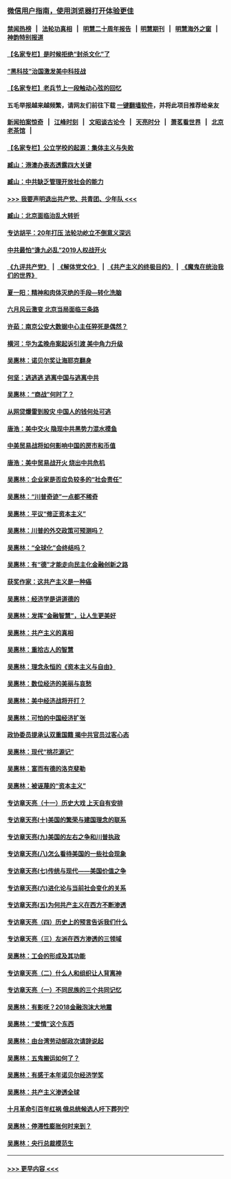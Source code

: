 ### [微信用户指南，使用浏览器打开体验更佳](https://github.com/gfw-breaker/banned-news1/blob/master/indexes/wechat-guide.md?t=0)
#### [禁闻热榜](热点新闻.md?t=0)  &nbsp;&nbsp;|&nbsp;&nbsp; [法轮功真相](https://github.com/gfw-breaker/truth/blob/master/README.md?t=0) &nbsp;&nbsp;|&nbsp;&nbsp; [明慧二十周年报告](https://github.com/gfw-breaker/mh-reports/blob/master/README.md?t=0) &nbsp;&nbsp;|&nbsp;&nbsp;[明慧期刊](https://github.com/gfw-breaker/mh-qikan) &nbsp;&nbsp;|&nbsp;&nbsp; [明慧海外之窗](https://github.com/gfw-breaker/mh-news/blob/master/README.md?t=0) &nbsp;&nbsp;|&nbsp;&nbsp; [神韵特别报道](https://github.com/gfw-breaker/mh-news/blob/master/shenyun.md?t=0)
#### [【名家专栏】是时候拒绝“封杀文化”了](../pages/nsc423/n11814093.md?t=02121822) 
#### [“黑科技”治国激发美中科技战](../pages/nsc423/n11638056.md?t=02121822) 
#### [【名家专栏】老兵节上一段触动心弦的回忆](../pages/nsc423/n11646016.md?t=02121822) 
#### 五毛举报越来越频繁，请网友们前往下载 [一键翻墙软件](https://github.com/gfw-breaker/ssr-accounts)，并将此项目推荐给亲友
#### [新闻拍案惊奇](https://github.com/gfw-breaker/banned-news1/blob/master/pages/link4.md) &nbsp;&nbsp;|&nbsp;&nbsp; [江峰时刻](https://github.com/gfw-breaker/banned-news1/blob/master/pages/link4.md) &nbsp;&nbsp;|&nbsp;&nbsp; [文昭谈古论今](https://github.com/gfw-breaker/banned-news1/blob/master/pages/link4.md) &nbsp;&nbsp;|&nbsp;&nbsp; [天亮时分](https://github.com/gfw-breaker/banned-news1/blob/master/pages/link4.md) &nbsp;&nbsp;|&nbsp;&nbsp; [萧茗看世界](https://github.com/gfw-breaker/banned-news1/blob/master/pages/link4.md) &nbsp;&nbsp;|&nbsp;&nbsp; [北京老茶馆](https://github.com/gfw-breaker/banned-news1/blob/master/pages/link4.md) &nbsp;&nbsp;|&nbsp;&nbsp; 
#### [【名家专栏】公立学校的起源：集体主义与失败](../pages/nsc423/n11601833.md?t=02121822) 
#### [臧山：港澳办表态透露四大关键](../pages/nsc423/n11421628.md?t=02121822) 
#### [臧山：中共缺乏管理开放社会的能力](../pages/nsc423/n11407457.md?t=02121822) 
#### [>>> 我要声明退出共产党、共青团、少年队 <<<](https://github.com/begood0513/goodnews/blob/master/quit/letter.md) 
#### [臧山：北京面临治乱大转折](../pages/nsc423/n11406895.md?t=02121822) 
#### [专访胡平：20年打压 法轮功屹立不倒意义深远](../pages/nsc423/n11398800.md?t=02121822) 
#### [中共最怕“逢九必乱”2019人权战开火](../pages/nsc423/n11385248.md?t=02121822) 
#### [《九评共产党》](https://github.com/begood0513/9ping.md/blob/master/README.md) &nbsp;|&nbsp; [《解体党文化》](../../../../jtdwh.md/blob/master/README.md)  &nbsp;|&nbsp; [《共产主义的终极目的》](../../../../gczydzjmd.md/blob/master/README.md) &nbsp;|&nbsp; [《魔鬼在统治我们的世界》](../../../../mgztzwmdsj.md/blob/master/README.md) 
#### [夏一阳：精神和肉体灭绝的手段—转化洗脑](../pages/nsc423/n11368250.md?t=02121822) 
#### [六月风云激变 北京当局面临三条路](../pages/nsc423/n11313668.md?t=02121822) 
#### [许茹：南京公安大数据中心主任猝死是偶然？](../pages/nsc423/n11064744.md?t=02121822) 
#### [横河：华为孟晚舟案起诉引渡 美中角力升级](../pages/nsc423/n11027230.md?t=02121822) 
#### [吴惠林：诺贝尔奖让海耶克翻身](../pages/nsc423/n10890049.md?t=02121822) 
#### [何坚：逃逃逃 逃离中国与逃离中共](../pages/nsc423/n10592891.md?t=02121822) 
#### [吴惠林：“商战”何时了？](../pages/nsc423/n10573558.md?t=02121822) 
#### [从网贷爆雷到股灾 中国人的钱何处可逃](../pages/nsc423/n10572800.md?t=02121822) 
#### [唐浩：美中交火 隐现中共黑势力混水摸鱼](../pages/nsc423/n10544040.md?t=02121822) 
#### [中美贸易战将如何影响中国的房市和币值](../pages/nsc423/n10543697.md?t=02121822) 
#### [唐浩：美中贸易战开火 烧出中共危机](../pages/nsc423/n10540126.md?t=02121822) 
#### [吴惠林：企业家是否应负较多的“社会责任”](../pages/nsc423/n10535022.md?t=02121822) 
#### [吴惠林：“川普奇迹”一点都不稀奇](../pages/nsc423/n10512808.md?t=02121822) 
#### [吴惠林：平议“修正资本主义”](../pages/nsc423/n10495724.md?t=02121822) 
#### [吴惠林：川普的外交政策可预测吗？](../pages/nsc423/n10462387.md?t=02121822) 
#### [吴惠林：“全球化”会终结吗？](../pages/nsc423/n10452838.md?t=02121822) 
#### [吴惠林：有“德”才能走向民主化金融创新之路](../pages/nsc423/n10432292.md?t=02121822) 
#### [获奖作家：这共产主义是一种癌](../pages/nsc423/n10431541.md?t=02121822) 
#### [吴惠林：经济学是讲道德的](../pages/nsc423/n10398014.md?t=02121822) 
#### [吴惠林：发挥“金融智慧”，让人生更美好](../pages/nsc423/n10375019.md?t=02121822) 
#### [吴惠林：共产主义的真相](../pages/nsc423/n10351394.md?t=02121822) 
#### [吴惠林：重拾古人的智慧](../pages/nsc423/n10337691.md?t=02121822) 
#### [吴惠林：理念永恒的《资本主义与自由》](../pages/nsc423/n10316274.md?t=02121822) 
#### [吴惠林：数位经济的美丽与哀愁](../pages/nsc423/n10292946.md?t=02121822) 
#### [吴惠林：美中经济战将开打？](../pages/nsc423/n10258825.md?t=02121822) 
#### [吴惠林：可怕的中国经济扩张](../pages/nsc423/n10219147.md?t=02121822) 
#### [政协委员提承认双重国籍 揭中共官员过客心态](../pages/nsc423/n10208809.md?t=02121822) 
#### [吴惠林：现代“桃花源记”](../pages/nsc423/n10185234.md?t=02121822) 
#### [吴惠林：富而有德的洛克斐勒](../pages/nsc423/n10142264.md?t=02121822) 
#### [吴惠林：被诬蔑的“资本主义”](../pages/nsc423/n10124816.md?t=02121822) 
#### [专访章天亮（十一）历史大戏 上天自有安排](../pages/nsc423/n10094905.md?t=02121822) 
#### [专访章天亮(十)美国的繁荣与建国理念的联系](../pages/nsc423/n10094899.md?t=02121822) 
#### [专访章天亮(九)美国的左右之争和川普执政](../pages/nsc423/n10094889.md?t=02121822) 
#### [专访章天亮(八)怎么看待美国的一些社会现象](../pages/nsc423/n10094857.md?t=02121822) 
#### [专访章天亮(七)传统与现代——美国价值之争](../pages/nsc423/n10093140.md?t=02121822) 
#### [专访章天亮(六)进化论与当前社会变化的关系](../pages/nsc423/n10092036.md?t=02121822) 
#### [专访章天亮(五)为何共产主义在西方不断渗透](../pages/nsc423/n10083620.md?t=02121822) 
#### [专访章天亮（四）历史上的预言告诉我们什么](../pages/nsc423/n10083606.md?t=02121822) 
#### [专访章天亮（三）左派在西方渗透的三领域](../pages/nsc423/n10081115.md?t=02121822) 
#### [吴惠林：工会的形成及其功能](../pages/nsc423/n10080633.md?t=02121822) 
#### [专访章天亮（二）什么人和组织让人背离神](../pages/nsc423/n10076637.md?t=02121822) 
#### [专访章天亮（一）不同民族的三个共同记忆](../pages/nsc423/n10074188.md?t=02121822) 
#### [吴惠林：有影呒？2018金融泡沫大地震](../pages/nsc423/n10040534.md?t=02121822) 
#### [吴惠林：“爱情”这个东西](../pages/nsc423/n10019423.md?t=02121822) 
#### [吴惠林：由台湾劳动部政次请辞说起](../pages/nsc423/n9979679.md?t=02121822) 
#### [吴惠林：五鬼搬运如何了？](../pages/nsc423/n9925338.md?t=02121822) 
#### [吴惠林：有感于本年诺贝尔经济学奖](../pages/nsc423/n9871883.md?t=02121822) 
#### [吴惠林：共产主义渗透全球](../pages/nsc423/n9812748.md?t=02121822) 
#### [十月革命引百年红祸 俄总统候选人吁下葬列宁](../pages/nsc423/n9810182.md?t=02121822) 
#### [吴惠林：停滞性膨胀何时来到？](../pages/nsc423/n9764136.md?t=02121822) 
#### [吴惠林：央行总裁模范生](../pages/nsc423/n9728134.md?t=02121822) 

----
#### [ >>> 更早内容 <<< ](../indexes/nsc423-earlier.md)

